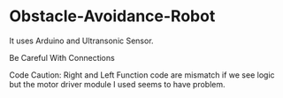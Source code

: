 # Obstacle-Avoidance-Robot
It uses Arduino and Ultransonic Sensor.

Be Careful With Connections

Code Caution: Right and Left Function code are mismatch if we see logic but the motor driver module I used seems to have problem.
